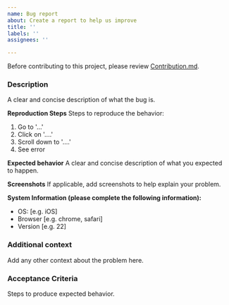 ```yaml
---
name: Bug report
about: Create a report to help us improve
title: ''
labels: ''
assignees: ''

---
```


Before contributing to this project, please review [Contribution.md](https://github.com/nasa/edsc/blob/master/CONTRIBUTING.md).

### Description
A clear and concise description of what the bug is.

**Reproduction Steps**
Steps to reproduce the behavior:
1. Go to '...'
2. Click on '....'
3. Scroll down to '....'
4. See error

**Expected behavior**
A clear and concise description of what you expected to happen.

**Screenshots**
If applicable, add screenshots to help explain your problem.

**System Information (please complete the following information):**
 - OS: [e.g. iOS]
 - Browser [e.g. chrome, safari]
 - Version [e.g. 22]

### Additional context
Add any other context about the problem here.

### Acceptance Criteria
Steps to produce expected behavior.

